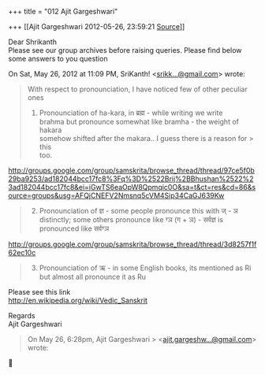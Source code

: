 +++
title = "012 Ajit Gargeshwari"

+++
[[Ajit Gargeshwari	2012-05-26, 23:59:21 [Source](https://groups.google.com/g/samskrita/c/5rPs9lvW8h0)]]



Dear Shrikanth  
Please see our group archives before raising queries. Please find below some answers to you question  
  

On Sat, May 26, 2012 at 11:09 PM, SriKanth! \<[srikk...@gmail.com]()\> wrote:  

> With respect to pronounciation, I have noticed few of other peculiar  
> ones  
>   
> 1. Pronounciation of ha-kara, in ब्रह्म - while writing we write  
> brahma but pronounce somewhat like bramha - the weight of hakara  
> somehow shifted after the makara.. I guess there is a reason for > this  
> too.  

  
<http://groups.google.com/group/samskrita/browse_thread/thread/97ce5f0b29ba9253/ad182044bcc17fc8%3Fq%3D%2522Brij%2BBhushan%2522%23ad182044bcc17fc8&ei=iGwTS6eaOpW8Qpmqic0O&sa=t&ct=res&cd=86&source=groups&usg=AFQjCNEFV2Nmsnq5cVM4Sip34CaGJ639Kw>  
  

>   
> 2. Pronounciation of ज्ञ - some people pronounce this with ज् - ञ  
> distinctly; some others pronounce like ग्ञ (ग + ञ) - सर्वज्ञ is  
> pronounced like सर्वग्ञ  

  
<http://groups.google.com/group/samskrita/browse_thread/thread/3d8257f1f62ec10c>  

>   
> 3. Pronounciation of ऋ - in some English books, its mentioned as Ri  
> but almost all pronounce it as Ru  

  
Please see this link  
<http://en.wikipedia.org/wiki/Vedic_Sanskrit>  
  
  
Regards  
Ajit Gargeshwari  

>   
> On May 26, 6:28pm, Ajit Gargeshwari > \<[ajit.gargeshw...@gmail.com]()\>  
> wrote:  



